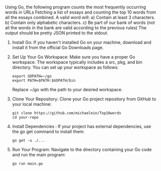 Using Go, the following program counts the most frequently occurring words in URLs
Fetching a list of essays and counting the top 10 words from all the
essays combined.
A valid word will:
a) Contain at least 3 characters. 
b) Contain only alphabetic characters.
c) Be part of our bank of words (not all the words in the bank are valid according to the
   previous rules)
   The output should be pretty JSON printed to the stdout.

1. Install Go:
   If you haven't installed Go on your machine, download and install it from the official Go Downloads page.

2. Set Up Your Go Workspace:
   Make sure you have a proper Go workspace. The workspace typically includes a src, pkg, and bin directory. You can set up your workspace as follows:
   ```
   export GOPATH=~/go
   export PATH=$PATH:$GOPATH/bin
   ```
   Replace ~/go with the path to your desired workspace.

3. Clone Your Repository:
   Clone your Go project repository from GitHub to your local machine:
   ```
   git clone https://github.com/michaelein/Top10words
   cd your-repo
   ```
4. Install Dependencies :
   If your project has external dependencies, use the go get command to install them:
   ```
   go get -u ./...
   ```
5. Run Your Program:
   Navigate to the directory containing your Go code and run the main program:
   ```
   go run main.go
   ```
